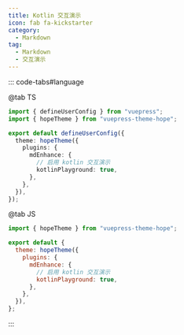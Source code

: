 ```yaml
---
title: Kotlin 交互演示
icon: fab fa-kickstarter
category:
  - Markdown
tag:
  - Markdown
  - 交互演示
---
```


<!-- @include: @md-enhance/zh/guide/code/kotlin-playground.md#before -->

::: code-tabs#language

@tab TS

```ts {9} title=".vuepress/config.ts"
import { defineUserConfig } from "vuepress";
import { hopeTheme } from "vuepress-theme-hope";

export default defineUserConfig({
  theme: hopeTheme({
    plugins: {
      mdEnhance: {
        // 启用 kotlin 交互演示
        kotlinPlayground: true,
      },
    },
  }),
});
```

@tab JS

```js {8} title=".vuepress/config.js"
import { hopeTheme } from "vuepress-theme-hope";

export default {
  theme: hopeTheme({
    plugins: {
      mdEnhance: {
        // 启用 kotlin 交互演示
        kotlinPlayground: true,
      },
    },
  }),
};
```

:::

<!-- @include: @md-enhance/zh/guide/code/kotlin-playground.md#after -->
